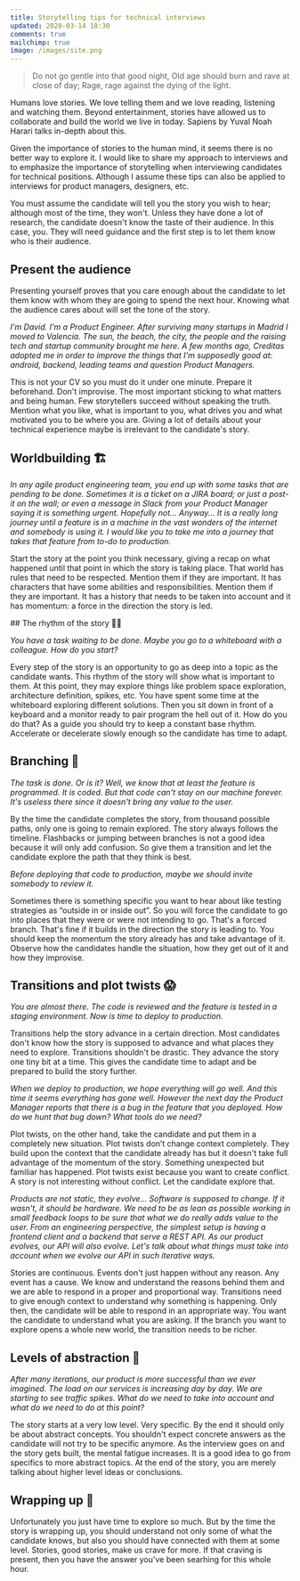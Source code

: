 ```yaml
---
title: Storytelling tips for technical interviews
updated: 2020-03-14 18:30
comments: true
mailchimp: true
image: /images/site.png
---
```


> Do not go gentle into that good night,
> Old age should burn and rave at close of day;
> Rage, rage against the dying of the light.

Humans love stories. We love telling them and we love reading, listening and watching them. Beyond entertainment, stories have allowed us to collaborate and build the world we live in today. Sapiens by Yuval Noah Harari talks in-depth about this.

Given the importance of stories to the human mind, it seems there is no better way to explore it. I would like to share my approach to interviews and to emphasize the importance of storytelling when interviewing candidates for technical positions. Although I assume these tips can also be applied to interviews for product managers, designers, etc.

You must assume the candidate will tell you the story you wish to hear; although most of the time, they won't. Unless they have done a lot of research, the candidate doesn't know the taste of their audience. In this case, you. They will need guidance and the first step is to let them know who is their audience.

## Present the audience

Presenting yourself proves that you care enough about the candidate to let them know with whom they are going to spend the next hour. Knowing what the audience cares about will set the tone of the story.

_I'm David. I'm a Product Engineer. After surviving many startups in Madrid I moved to Valencia. The sun, the beach, the city, the people and the raising tech and startup community brought me here. A few months ago, Creditas adopted me in order to improve the things that I'm supposedly good at: android, backend, leading teams and question Product Managers._

This is not your CV so you must do it under one minute. Prepare it beforehand. Don't improvise. The most important sticking to what matters and being human. Few storytellers succeed without speaking the truth. Mention what you like, what is important to you, what drives you and what motivated you to be where you are. Giving a lot of details about your technical experience maybe is irrelevant to the candidate's story.

## Worldbuilding 🏗

_In any agile product engineering team, you end up with some tasks that are pending to be done. Sometimes it is a ticket on a JIRA board; or just a post-it on the wall; or even a message in Slack from your Product Manager saying it is something urgent. Hopefully not... Anyway... It is a really long journey until a feature is in a machine in the vast wonders of the internet and somebody is using it. I would like you to take me into a journey that takes that feature from to-do to production._

Start the story at the point you think necessary, giving a recap on what happened until that point in which the story is taking place. That world has rules that need to be respected. Mention them if they are important. It has characters that have some abilities and responsibilities. Mention them if they are important. It has a history that needs to be taken into account and it has momentum: a force in the direction the story is led.

## The rhythm of the story 🏃‍♀️

_You have a task waiting to be done. Maybe you go to a whiteboard with a colleague. How do you start?_

Every step of the story is an opportunity to go as deep into a topic as the candidate wants. This rhythm of the story will show what is important to them. At this point, they may explore things like problem space exploration, architecture definition, spikes, etc.
You have spent some time at the whiteboard exploring different solutions. Then you sit down in front of a keyboard and a monitor ready to pair program the hell out of it. How do you do that?
As a guide you should try to keep a constant base rhythm. Accelerate or decelerate slowly enough so the candidate has time to adapt.

## Branching 🔀

_The task is done. Or is it? Well, we know that at least the feature is programmed. It is coded. But that code can't stay on our machine forever. It's useless there since it doesn't bring any value to the user._

By the time the candidate completes the story, from thousand possible paths, only one is going to remain explored. The story always follows the timeline. Flashbacks or jumping between branches is not a good idea because it will only add confusion. So give them a transition and let the candidate explore the path that they think is best.

_Before deploying that code to production, maybe we should invite somebody to review it._

Sometimes there is something specific you want to hear about like testing strategies as “outside in or inside out”. So you will force the candidate to go into places that they were or were not intending to go. That's a forced branch. That's fine if it builds in the direction the story is leading to. You should keep the momentum the story already has and take advantage of it. Observe how the candidates handle the situation, how they get out of it and how they improvise.

## Transitions and plot twists 😱

_You are almost there. The code is reviewed and the feature is tested in a staging environment. Now is time to deploy to production._

Transitions help the story advance in a certain direction. Most candidates don't know how the story is supposed to advance and what places they need to explore. Transitions shouldn't be drastic. They advance the story one tiny bit at a time. This gives the candidate time to adapt and be prepared to build the story further.

_When we deploy to production, we hope everything will go well. And this time it seems everything has gone well. However the next day the Product Manager reports that there is a bug in the feature that you deployed. How do we hunt that bug down? What tools do we need?_

Plot twists, on the other hand, take the candidate and put them in a completely new situation. Plot twists don’t change context completely. They build upon the context that the candidate already has but it doesn't take full advantage of the momentum of the story. Something unexpected but familiar has happened. Plot twists exist because you want to create conflict. A story is not interesting without conflict. Let the candidate explore that.

_Products are not static, they evolve... Software is supposed to change. If it wasn't, it should be hardware. We need to be as lean as possible working in small feedback loops to be sure that what we do really adds value to the user. From an engineering perspective, the simplest setup is having a frontend client and a backend that serve a REST API. As our product evolves, our API will also evolve. Let's talk about what things must take into account when we evolve our API in such iterative ways._

Stories are continuous. Events don't just happen without any reason. Any event has a cause. We know and understand the reasons behind them and we are able to respond in a proper and proportional way. Transitions need to give enough context to understand why something is happening. Only then, the candidate will be able to respond in an appropriate way. You want the candidate to understand what you are asking. If the branch you want to explore opens a whole new world, the transition needs to be richer.

## Levels of abstraction 🕋

_After many iterations, our product is more successful than we ever imagined. The load on our services is increasing day by day. We are starting to see traffic spikes. What do we need to take into account and what do we need to do at this point?_

The story starts at a very low level. Very specific. By the end it should only be about abstract concepts. You shouldn't expect concrete answers as the candidate will not try to be specific anymore. As the interview goes on and the story gets built, the mental fatigue increases. It is a good idea to go from specifics to more abstract topics. At the end of the story, you are merely talking about higher level ideas or conclusions.

## Wrapping up 🎁

Unfortunately you just have time to explore so much. But by the time the story is wrapping up, you should understand not only some of what the candidate knows, but also you should have connected with them at some level. Stories, good stories, make us crave for more. If that craving is present, then you have the answer you've been searhing for this whole hour.
